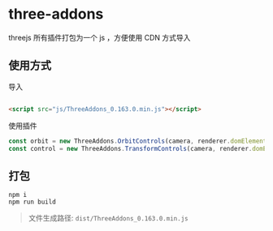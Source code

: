 # three-addons

threejs 所有插件打包为一个 js ，方便使用 CDN 方式导入

## 使用方式

导入

```html

<script src="js/ThreeAddons_0.163.0.min.js"></script>
```

使用插件

```javascript
const orbit = new ThreeAddons.OrbitControls(camera, renderer.domElement)
const control = new ThreeAddons.TransformControls(camera, renderer.domElement)
```

## 打包

```shell
npm i
npm run build
```

> 文件生成路径: `dist/ThreeAddons_0.163.0.min.js`